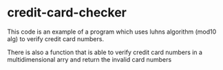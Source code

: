 # credit-card-checker
This code is an example of a program which uses luhns algorithm (mod10 alg) to verify credit card numbers. 

There is also a function that is able to verify credit card numbers in a multidimensional arry and return the invalid card numbers
